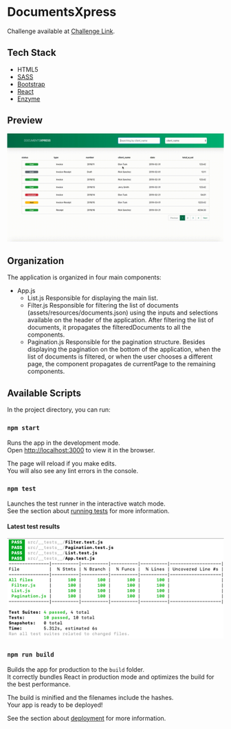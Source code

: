 # DocumentsXpress

Challenge available at [Challenge Link](https://github.com/weareswat/challenges/blob/master/2-frontend/react-challenge.md).

## Tech Stack

* HTML5
* [SASS](https://sass-lang.com/)
* [Bootstrap](https://getbootstrap.com/)
* [React](https://reactjs.org/)
* [Enzyme](https://airbnb.io/enzyme/)

## Preview

![Preview](/src/assets/resources/preview.gif)

## Organization

The application is organized in four main components:

* App.js
  * List.js
    Responsible for displaying the main list.
  * Filter.js
    Responsible for filtering the list of documents (assets/resources/documents.json) using the inputs and selections available on the header of the application. After filtering the list of documents, it propagates the filteredDocuments to all the components.
  * Pagination.js
    Responsible for the pagination structure. Besides displaying the pagination on the bottom of the application, when the list of documents is filtered, or when the user chooses a different page, the component propagates de currentPage to the remaining components.

## Available Scripts

In the project directory, you can run:

### `npm start`

Runs the app in the development mode.<br />
Open [http://localhost:3000](http://localhost:3000) to view it in the browser.

The page will reload if you make edits.<br />
You will also see any lint errors in the console.

### `npm test`

Launches the test runner in the interactive watch mode.<br />
See the section about [running tests](https://facebook.github.io/create-react-app/docs/running-tests) for more information.

#### Latest test results

![Test Results](/src/assets/resources/test_results.png)

### `npm run build`

Builds the app for production to the `build` folder.<br />
It correctly bundles React in production mode and optimizes the build for the best performance.

The build is minified and the filenames include the hashes.<br />
Your app is ready to be deployed!

See the section about [deployment](https://facebook.github.io/create-react-app/docs/deployment) for more information.
